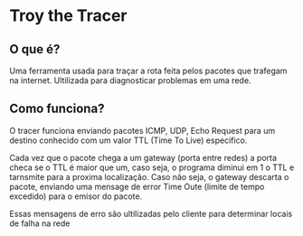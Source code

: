 # Troy the Tracer

## O que é?

<p>
Uma ferramenta usada para traçar a rota feita pelos pacotes que trafegam na internet. Ultilizada para diagnosticar problemas em uma rede.
</p>

## Como funciona?

<p>
O tracer funciona enviando pacotes ICMP, UDP, Echo Request para um destino conhecido com um valor TTL (Time To Live) especifico.
</p>
<p>
Cada vez que o pacote chega a um gateway (porta entre redes) a porta checa se o TTL é maior que um, caso seja, o programa diminui em 1 o TTL e tarnsmite para a proxima localização. Caso não seja, o gateway descarta o pacote, enviando uma mensage de error Time Oute (limite de tempo excedido) para o emisor do pacote.
</p>
<p>
Essas mensagens de erro são ultilizadas pelo cliente para determinar locais de falha na rede
</p>
